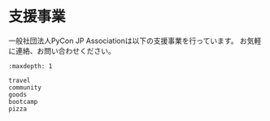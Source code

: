 # 支援事業

一般社団法人PyCon JP Associationは以下の支援事業を行っています。
お気軽に連絡、お問い合わせください。

```{toctree}
:maxdepth: 1

travel
community
goods
bootcamp
pizza
```
